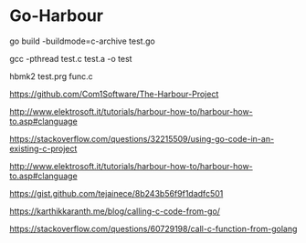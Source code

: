 # Go-Harbour

 go build -buildmode=c-archive test.go

 gcc -pthread test.c test.a -o test

 hbmk2 test.prg func.c

https://github.com/Com1Software/The-Harbour-Project

http://www.elektrosoft.it/tutorials/harbour-how-to/harbour-how-to.asp#clanguage

https://stackoverflow.com/questions/32215509/using-go-code-in-an-existing-c-project

http://www.elektrosoft.it/tutorials/harbour-how-to/harbour-how-to.asp#clanguage

https://gist.github.com/tejainece/8b243b56f9f1dadfc501

https://karthikkaranth.me/blog/calling-c-code-from-go/

https://stackoverflow.com/questions/60729198/call-c-function-from-golang


